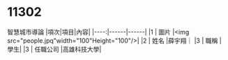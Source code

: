# 11302
智慧城市導論
|項次|項目|內容|
|----:|------|------|
|1 | 圖片 |<img src="people.jpq"width="100"Height="100"/>|
|2 | 姓名 |薛宇翔｜
|3 | 職稱 |學生|
|3 | 任職公司 |高雄科技大學|
